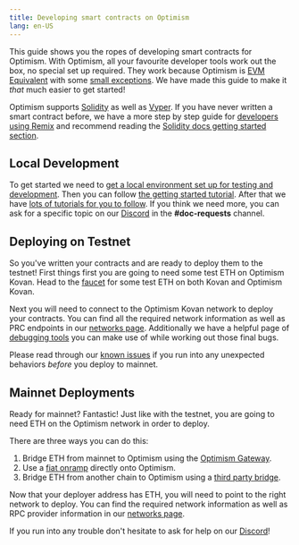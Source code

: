 ```yaml
---
title: Developing smart contracts on Optimism
lang: en-US
---
```


This guide shows you the ropes of developing smart contracts for Optimism. With Optimism, all your favourite developer tools work out the box, no special set up required. They work because Optimism is [EVM Equivalent](https://medium.com/ethereum-optimism/introducing-evm-equivalence-5c2021deb306) with some [small exceptions](../developers/build/differences.md). We have made this guide to make it _that_ much easier to get started!

Optimism supports [Solidity](https://docs.soliditylang.org/en/develop/) as well as [Vyper](https://vyper.readthedocs.io/en/stable/). If you have never written a smart contract before, we have a more step by step guide for [developers using Remix](../developers/build/basic-contract.md#writing-a-quick-contract) and recommend reading the [Solidity docs getting started section](https://docs.soliditylang.org/en/develop/#getting-started).

## Local Development

To get started we need to [get a local environment set up for testing and development](../developers/build/dev-node.md).
Then you can follow [the getting started tutorial](https://github.com/ethereum-optimism/optimism-tutorial/tree/main/getting-started).
After that we have [lots of tutorials for you to follow](https://github.com/ethereum-optimism/optimism-tutorial).
If you think we need more, you can ask for a specific topic on our [Discord](https://discord.optimism.io/) in the **#doc-requests** channel.

## Deploying on Testnet

So you've written your contracts and are ready to deploy them to the testnet! First things first you are going to need some test ETH on Optimism Kovan. Head to the [faucet](https://faucet.paradigm.xyz/) for some test ETH on both Kovan and Optimism Kovan.

Next you will need to connect to the Optimism Kovan network to deploy your contracts. You can find all the required network information as well as PRC endpoints in our [networks page](../useful-tools/networks.md#optimism-kovan-testnet). Additionally we have a helpful page of [debugging tools](../useful-tools/debugging.md) you can make use of while working out those final bugs.

Please read through our [known issues](../developers/known-issues.md) if you run into any unexpected behaviors _before_ you deploy to mainnet.

## Mainnet Deployments

Ready for mainnet? Fantastic! Just like with the testnet, you are going to need ETH on the Optimism network in order to deploy.

There are three ways you can do this:
1. Bridge ETH from mainnet to Optimism using the [Optimism Gateway](https://gateway.optimism.io/).
2. Use a [fiat onramp](https://help.optimism.io/hc/en-us/articles/4413642522139-Is-Optimism-supported-by-fiat-onramps-or-do-I-need-to-buy-assets-and-then-bridge-them-) directly onto Optimism.
3. Bridge ETH from another chain to Optimism using a [third party bridge](https://www.optimism.io/apps/bridges).

Now that your deployer address has ETH, you will need to point to the right network to deploy. You can find the required network information as well as RPC provider information in our [networks page](../useful-tools/networks.md#optimism-mainnet).

If you run into any trouble don't hesitate to ask for help on our [Discord](https://discord.optimism.io/)!